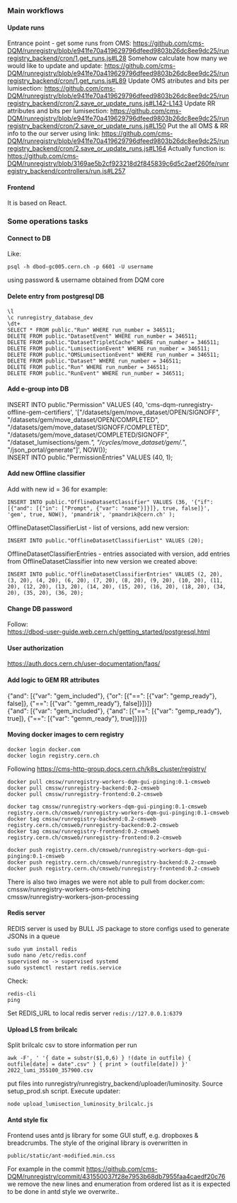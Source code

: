 ### Main workflows
#### Update runs
Entrance point - get some runs from OMS:
https://github.com/cms-DQM/runregistry/blob/e941fe70a419629796dfeed9803b26dc8ee9dc25/runregistry_backend/cron/1.get_runs.js#L28
Somehow calculate how many we would like to update and update:
https://github.com/cms-DQM/runregistry/blob/e941fe70a419629796dfeed9803b26dc8ee9dc25/runregistry_backend/cron/1.get_runs.js#L89
Update OMS atributes and bits per lumisection:
https://github.com/cms-DQM/runregistry/blob/e941fe70a419629796dfeed9803b26dc8ee9dc25/runregistry_backend/cron/2.save_or_update_runs.js#L142-L143
Update RR attributes and bits per lumisection:
https://github.com/cms-DQM/runregistry/blob/e941fe70a419629796dfeed9803b26dc8ee9dc25/runregistry_backend/cron/2.save_or_update_runs.js#L150
Put the all OMS & RR info to the our server using link:
https://github.com/cms-DQM/runregistry/blob/e941fe70a419629796dfeed9803b26dc8ee9dc25/runregistry_backend/cron/2.save_or_update_runs.js#L164
Actually function is:
https://github.com/cms-DQM/runregistry/blob/3169ae5b2cf923218d2f845839c6d5c2aef260fe/runregistry_backend/controllers/run.js#L257

#### Frontend
It is based on React.

### Some operations tasks
#### Connect to DB   
Like:  
```
psql -h dbod-gc005.cern.ch -p 6601 -U username  
```
using password & username obtained from DQM core   

#### Delete entry from postgresql DB  
```
\l  
\c runregistry_database_dev  
\dt+  
SELECT * FROM public."Run" WHERE run_number = 346511;  
DELETE FROM public."DatasetEvent" WHERE run_number = 346511;  
DELETE FROM public."DatasetTripletCache" WHERE run_number = 346511;  
DELETE FROM public."LumisectionEvent" WHERE run_number = 346511;  
DELETE FROM public."OMSLumisectionEvent" WHERE run_number = 346511;  
DELETE FROM public."Dataset" WHERE run_number = 346511;  
DELETE FROM public."Run" WHERE run_number = 346511;  
DELETE FROM public."RunEvent" WHERE run_number = 346511;  
```

#### Add e-group into DB  
INSERT INTO public."Permission" VALUES (40, 'cms-dqm-runregistry-offline-gem-certifiers', '["/datasets/gem/move_dataset/OPEN/SIGNOFF", "/datasets/gem/move_dataset/OPEN/COMPLETED", "/datasets/gem/move_dataset/SIGNOFF/COMPLETED", "/datasets/gem/move_dataset/COMPLETED/SIGNOFF", "/dataset_lumisections/gem.*", "/cycles/move_dataset/gem/.*", "/json_portal/generate"]', NOW());  
INSERT INTO public."PermissionEntries" VALUES (40, 1);  

#### Add new Offline classifier
Add with new id = 36 for example:
```
INSERT INTO public."OfflineDatasetClassifier" VALUES (36, '{"if": [{"and": [{"in": ["Prompt", {"var": "name"}]}]}, true, false]}', 'gem', true, NOW(), 'pmandrik', 'pmandrik@cern.ch' );
```

OfflineDatasetClassifierList - list of versions, add new version:
```
INSERT INTO public."OfflineDatasetClassifierList" VALUES (20);
````

OfflineDatasetClassifierEntries - entries associated with version, add entries from OfflineDatasetClassifier into new version we created above:
```
INSERT INTO public."OfflineDatasetClassifierEntries" VALUES (2, 20), (3, 20), (4, 20), (6, 20), (7, 20), (8, 20), (9, 20), (10, 20), (11, 20), (12, 20), (13, 20), (14, 20), (15, 20), (16, 20), (18, 20), (34, 20), (35, 20), (36, 20);
```

#### Change DB password  
Follow:   
https://dbod-user-guide.web.cern.ch/getting_started/postgresql.html   

#### User authorization  
https://auth.docs.cern.ch/user-documentation/faqs/  
   
#### Add logic to GEM RR attributes    
{"and": [{"var": "gem_included"}, {"or": [{"==": [{"var": "gemp_ready"}, false]}, {"==": [{"var": "gemm_ready"}, false]}]}]}  
{"and": [{"var": "gem_included"}, {"and": [{"==": [{"var": "gemp_ready"}, true]}, {"==": [{"var": "gemm_ready"}, true]}]}]}  

#### Moving docker images to cern registry  
```
docker login docker.com  
docker login registry.cern.ch  
```

Following https://cms-http-group.docs.cern.ch/k8s_cluster/registry/   

```
docker pull cmssw/runregistry-workers-dqm-gui-pinging:0.1-cmsweb  
docker pull cmssw/runregistry-backend:0.2-cmsweb  
docker pull cmssw/runregistry-frontend:0.2-cmsweb  

docker tag cmssw/runregistry-workers-dqm-gui-pinging:0.1-cmsweb registry.cern.ch/cmsweb/runregistry-workers-dqm-gui-pinging:0.1-cmsweb  
docker tag cmssw/runregistry-backend:0.2-cmsweb                 registry.cern.ch/cmsweb/runregistry-backend:0.2-cmsweb   
docker tag cmssw/runregistry-frontend:0.2-cmsweb                registry.cern.ch/cmsweb/runregistry-frontend:0.2-cmsweb  

docker push registry.cern.ch/cmsweb/runregistry-workers-dqm-gui-pinging:0.1-cmsweb  
docker push registry.cern.ch/cmsweb/runregistry-backend:0.2-cmsweb  
docker push registry.cern.ch/cmsweb/runregistry-frontend:0.2-cmsweb  
```

There is also two images we were not able to pull from docker.com:  
cmssw/runregistry-workers-oms-fetching  
cmssw/runregistry-workers-json-processing  

#### Redis server
REDIS server is used by BULL JS package to store configs used to generate JSONs in a queue    
```
sudo yum install redis
sudo nano /etc/redis.conf
supervised no -> supervised systemd
sudo systemctl restart redis.service
```
Check:
```
redis-cli
ping
```
Set REDIS_URL to local redis server `redis://127.0.0.1:6379`

#### Upload LS from brilcalc
Split brilcalc csv to store information per run
```
awk -F', ' '{ date = substr($1,0,6) } !(date in outfile) { outfile[date] = date".csv" } { print > (outfile[date]) }' 2022_lumi_355100_357900.csv 
```
put files into runregistry/runregistry_backend/uploader/luminosity. Source setup_prod.sh script. Execute updater:
```
node upload_lumisection_luminosity_brilcalc.js
``` 

#### Antd style fix  
Frontend uses antd js library for some GUI stuff, e.g. dropboxes & breadcrumbs. The style of the original library is overwritten in   
```
public/static/ant-modified.min.css
```  
For example in the commit https://github.com/cms-DQM/runregistry/commit/431550037f28e7953b68db7955faa4caedf20c76  
we remove the new lines and enumeration from ordered list as it is expected to be done in antd style we overwrite..  
